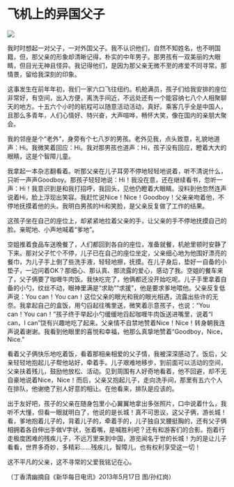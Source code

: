 # 飞机上的异国父子

![](http://www.yilinzazhi.com/images/yili/yili201313/yili20131366-1-l.jpg)

我时时想起一对父子，一对外国父子。我不认识他们，自然不知姓名，也不明国籍，但，那父亲的形象却清晰记得，朴实的中年男子。那男孩有一双美丽的大眼睛，但目光无神且怪异。我记得他们，是因为那父亲无微不至的疼爱不同寻常。那情景，留给我深刻的印象。 

这事发生在前年年初，我们一家六口飞往纽约。机舱满员，孩子们给我安排的座位非常好，有空间，出入方便，离洗手间近，不远处还有一个能容纳七八个人相聚聊天的地方。十五六个小时的航程可以随意活动活动，真好。乘客几乎全是中国人，且那么多青年，人们心情好、特兴奋，大声喧哗，畅怀大笑，像在国内的亲朋大聚会。 

我的邻座是个“老外”，身旁有个七八岁的男孩。老外见我，点头致意，礼貌地道声：Hi。我微笑着回应：Hi。我对那男孩也道声：Hi，孩子没有回应，瞪着大大的眼睛，这是个智障儿童。 

我拿起一本杂志翻看着。听那父亲在儿子耳旁不停地轻轻地说着，听不清说什么，只听一声声Goodboy。那孩子轻轻地说：Hi！我没在意，还在继续看书，忽听一声：Hi！我意识到是和我打招呼，我回头，见他仍瞪着大眼睛。没料到他忽然连声说着Hi，脸上浮现出笑容。我赶忙说Nice！Nice！Goodboy！父亲亲吻着他，不停地抚摸着他的头。我明白男孩的Hi和笑脸，是父亲反复做了工作的结果。 

这孩子坐在自己的座位上，却紧紧地拉着父亲的手，让父亲的手不停地抚摸自己的脸。亲昵地、小声地喊着“爹地”。 

空姐推着食品车送晚餐了，人们都回到各自的座位，准备就餐，机舱里顿时安静了下来。那对父子忙个不停，儿子已在自己的座位坐定，父亲细心地为他围好漂亮的餐巾，为儿子手上倒了些洗手液，轻轻地擦，抚摸。在儿子身后，垫好一自备的小垫子，一边问着OK？那细心、那认真、那流露的爱心，感动了我。空姐的餐车来了，父子俩要了咖喱牛肉饭。我快吃完了，他俩都还没开始吃呢。儿子手里拿着自备的小勺，纹丝不动，眼神里满是“求助”“求援”，他是要求爹地喂他。父亲反复低声说：You can！You can！这位父亲的眼光和我的眼光相遇，流露出些许的无奈。我拿起自己的盒饭，用勺舀起往嘴里送，微笑着示意孩子，也说：“You can！You can！”孩子终于举起小勺缓缓地舀起咖喱牛肉饭送进嘴里，说着“I can，I can”饶有兴趣地吃了起来。父亲情不自禁地赞着Nice！Nice！转身朝我连声说着谢谢。我看到他眼里的喜悦和幸福，他那么真挚地赞着“Goodboy，Nice，Nice.” 

看着父子俩快乐地吃着饭，看着那相亲相爱的父子情，我被深深感动了。饭后，父亲轻轻地抱起儿子帮他站好，牵着手。儿子艰难地移步，到前面可以活动的空间，父亲扶着残儿，鼓励他放松、活动。见到周围有人好奇地看着，他不回避，却不无自豪地说着Nice，Nice！而后，父亲又抱起儿子，走向洗手间，那里有五六个人在排队，他谢绝了别人好意的相让。在他看来，排队是应该的。 

出于友好吧，孩子的父亲在随身包里小心翼翼地拿出多张照片，口中说着什么，我听不大懂，但看一眼就明白了，他说的是长城！真不可思议，这父子俩，游长城！看，爹地抱着儿子的，背着儿子的，牵着手的，儿子独自叉腰挺胸的，还有父子俩相拥着各自伸出手做V字状，张着嘴，是喊胜利吧？还有和游客们的合影。抱着行走极度困难的残疾儿子，不远万里来到中国，游览闻名于世的长城！为的是让儿子看看，世界多奇妙，多精彩……残疾儿，智障儿，也有权利享受这一切！ 

这不平凡的父亲，这不寻常的父爱我铭记在心。 

（丁香清幽摘自《新华每日电讯》2013年5月17日 图/孙红岗）